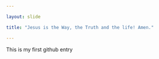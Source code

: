 ```yaml
---

layout: slide

title: "Jesus is the Way, the Truth and the life! Amen."

---
```


This is my first github entry
